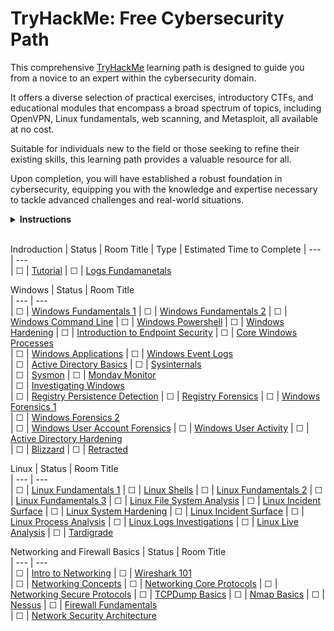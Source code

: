 # TryHackMe: Free Cybersecurity Path

This comprehensive [TryHackMe](https://tryhackme.com) learning path is designed to guide you from a novice to an expert within the cybersecurity domain. 

It offers a diverse selection of practical exercises, introductory CTFs, and educational modules that encompass a broad spectrum of topics, including OpenVPN, Linux fundamentals, web scanning, and Metasploit, all available at no cost.

Suitable for individuals new to the field or those seeking to refine their existing skills, this learning path provides a valuable resource for all.

Upon completion, you will have established a robust foundation in cybersecurity, equipping you with the knowledge and expertise necessary to tackle advanced challenges and real-world situations.

<details>
  <summary>
    <b>Instructions</b>
  </summary>

  You can find instructions on how to use this repository at [INSTRUCTIONS.md](/INSTRUCTIONS.md).
</details>

<br/>

<!-- ☐ -->
<!-- ☑ -->

Indroduction
| Status | Room Title                              | Type         | Estimated Time to Complete
| ---    | ---                                                                           
| ☐      | [Tutorial](https://tryhackme.com/room/tutorial)
| ☐      | [Logs Fundamanetals](https://tryhackme.com/r/room/logsfundamentals)                  

Windows
| Status | Room Title    
| ---    | ---   
| ☐      | [Windows Fundamentals 1](https://tryhackme.com/r/room/windowsfundamentals1xbx)
| ☐      | [Windows Fundamentals 2](https://tryhackme.com/r/room/windowsfundamentals2x0x)
| ☐      | [Windows Command Line](https://tryhackme.com/r/room/windowscommandline)
| ☐      | [Windows Powershell](https://tryhackme.com/r/room/windowspowershell)
| ☐      | [Windows Hardening](https://tryhackme.com/r/room/microsoftwindowshardening)
| ☐      | [Introduction to Endpoint Security](https://tryhackme.com/r/room/introtoendpointsecurity) 
| ☐      | [Core Windows Processes](https://tryhackme.com/r/room/btwindowsinternals)  
| ☐      | [Windows Applications](https://tryhackme.com/r/room/windowsapplications)
| ☐      | [Windows Event Logs](https://tryhackme.com/r/room/windowseventlogs)                                
| ☐      | [Active Directory Basics](https://tryhackme.com/r/room/winadbasics)
| ☐      | [Sysinternals](https://tryhackme.com/r/room/btsysinternalssg)   
| ☐      | [Sysmon](https://tryhackme.com/r/room/sysmon) 
| ☐      | [Monday Monitor](https://tryhackme.com/r/room/mondaymonitor)     
| ☐      | [Investigating Windows](https://tryhackme.com/r/room/investigatingwindows)   
| ☐      | [Registry Persistence Detection](https://tryhackme.com/r/room/registrypersistencedetection) 
| ☐      | [Registry Forensics](https://tryhackme.com/r/room/expregistryforensics)
| ☐      | [Windows Forensics 1](https://tryhackme.com/r/room/windowsforensics1)                                
| ☐      | [Windows Forensics 2](https://tryhackme.com/r/room/windowsforensics2)  
| ☐      | [Windows User Account Forensics](https://tryhackme.com/r/room/windowsuseraccountforensics)
| ☐      | [Windows User Activity](https://tryhackme.com/r/room/windowsuseractivity)
| ☐      | [Active Directory Hardening](https://tryhackme.com/r/room/activedirectoryhardening)   
| ☐      | [Blizzard](https://tryhackme.com/r/room/blizzard)
| ☐      | [Retracted](https://tryhackme.com/r/room/retracted)   



Linux
| Status | Room Title    
| ---    | ---   
| ☐      | [Linux Fundamentals 1](https://tryhackme.com/r/room/linuxfundamentalspart1)
| ☐      | [Linux Shells](https://tryhackme.com/r/room/linuxshells)
| ☐      | [Linux Fundamentals 2](https://tryhackme.com/r/room/linuxfundamentalspart2)
| ☐      | [Linux Fundamentals 3](https://tryhackme.com/r/room/linuxfundamentalspart3)
| ☐      | [Linux File System Analysis](https://tryhackme.com/r/room/linuxfilesystemanalysis)
| ☐      | [Linux Incident Surface](https://tryhackme.com/r/room/linuxincidentsurface)
| ☐      | [Linux System Hardening](https://tryhackme.com/r/room/linuxsystemhardening)
| ☐      | [Linux Incident Surface](https://tryhackme.com/r/room/linuxincidentsurface)
| ☐      | [Linux Process Analysis](https://tryhackme.com/r/room/linuxprocessanalysis)
| ☐      | [Linux Logs Investigations](https://tryhackme.com/r/room/linuxlogsinvestigations)
| ☐      | [Linux Live Analysis](https://tryhackme.com/r/room/linuxliveanalysis)
| ☐      | [Tardigrade](https://tryhackme.com/r/room/tardigrade)  

Networking and Firewall Basics
| Status | Room Title    
| ---    | ---   
| ☐      | [Intro to Networking](https://tryhackme.com/r/room/introtonetworking)
| ☐      | [Wireshark 101](https://tryhackme.com/r/room/wireshark)          
| ☐      | [Networking Concepts](https://tryhackme.com/r/room/networkingconcepts) 
| ☐      | [Networking Core Protocols](https://tryhackme.com/r/room/networkingcoreprotocols) 
| ☐      | [Networking Secure Protocols](https://tryhackme.com/r/room/networkingsecureprotocols)
| ☐      | [TCPDump Basics](https://tryhackme.com/r/room/tcpdump)
| ☐      | [Nmap Basics](https://tryhackme.com/r/room/nmap)
| ☐      | [Nessus](https://tryhackme.com/r/room/rpnessusredux)
| ☐      | [Firewall Fundamentals](https://tryhackme.com/r/room/firewallfundamentals)  
| ☐      | [Network Security Architecture](https://tryhackme.com/r/room/introtosecurityarchitecture)

<!--
Basics of Malware
| Status | Room Title    
| ---    | ---  
| ☐      | [Intro to Malware](https://tryhackme.com/r/room/malmalintroductory)                                
| ☐      | [Strings Command](https://tryhackme.com/r/room/malstrings)  
| ☐      | [Basics of Reverse Engineering](https://tryhackme.com/r/room/basicmalwarere)
| ☐      | [x86 Assembly Crash Course](https://tryhackme.com/r/room/x86assemblycrashcourse)
| ☐      | [Windows Internals](https://tryhackme.com/r/room/windowsinternals)
| ☐      | [Basic Static Analysis](https://tryhackme.com/r/room/staticanalysis1)
| ☐      | [Basic Dynamic Analysis](https://tryhackme.com/r/room/basicdynamicanalysis)


Other Useful Tools
| Status | Room Title    
| ---    | ---  
| ☐      | [Splunk 101](https://tryhackme.com/r/room/splunk101)
| ☐      | [Splunk 101](https://tryhackme.com/r/room/splunk201)
| ☐      | [Investigating with Splunk](https://tryhackme.com/r/room/investigatingwithsplunk)   
| ☐      | [Auditing and Monitoring](https://tryhackme.com/r/room/auditingandmonitoringse)                        
| ☐      | [Volatility](https://tryhackme.com/r/room/volatility)
| ☐      | [Wazuh](https://tryhackme.com/r/room/wazuhct)
| ☐      | [Redline](https://tryhackme.com/r/room/btredlinejoxr3d) 

-->
